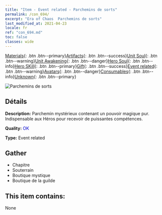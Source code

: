 ```yaml
---
title: "Item - Event related - Parchemins de sorts"
permalink: /con_694/
excerpt: "Era of Chaos  Parchemins de sorts"
last_modified_at: 2021-04-23
locale: fr
ref: "con_694.md"
toc: false
classes: wide
---
```

 [Materials](/ItemsFR/){: .btn .btn--primary}[Artifacts](/ItemsFR/Artifacts/){: .btn .btn--success}[Unit Soul](/ItemsFR/UnitSoul/){: .btn .btn--warning}[Unit Awakening](/ItemsFR/UnitAwakening/){: .btn .btn--danger}[Hero Soul](/ItemsFR/HeroSoul/){: .btn .btn--info}[Hero SKill](/ItemsFR/HeroSkill/){: .btn .btn--primary}[Gift](/ItemsFR/Gift/){: .btn .btn--success}[Event related](/ItemsFR/Events/){: .btn .btn--warning}[Avatars](/ItemsFR/Avatars/){: .btn .btn--danger}[Consumables](/ItemsFR/Consumables/){: .btn .btn--info}[Unknown](/ItemsFR/Unknown/){: .btn .btn--primary}

 ![Parchemins de sorts](/images/t/i_tool_3004.png)

## Détails
 **Description:** Parchemin mystérieux contenant un pouvoir magique pur. Indispensable aux Héros pour recevoir de puissantes compétences.

 **Quality:** <span style="color: #0000CD">OK</span>

 **Type:** Event related

## Gather

*    Chapitre 
*    Souterrain 
*    Boutique mystique 
*    Boutique de la guilde 

## This item contains:

  None

